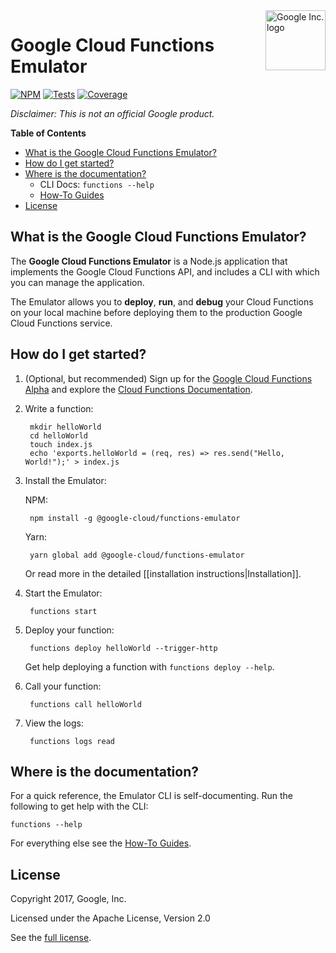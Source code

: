 <img src="https://avatars2.githubusercontent.com/u/2810941?v=3&s=96" alt="Google Inc. logo" title="Google" align="right" height="96" width="96"/>

# Google Cloud Functions Emulator

[![NPM][1]][2] [![Tests][3]][4] [![Coverage][5]][6]

[1]: https://img.shields.io/npm/v/@google-cloud/functions-emulator.svg?style=flat
[2]: https://www.npmjs.org/package/@google-cloud/functions-emulator
[3]: https://img.shields.io/circleci/project/GoogleCloudPlatform/cloud-functions-emulator.svg
[4]: https://circleci.com/gh/GoogleCloudPlatform/cloud-functions-emulator
[5]: https://img.shields.io/codecov/c/github/GoogleCloudPlatform/cloud-functions-emulator/master.svg
[6]: https://codecov.io/github/GoogleCloudPlatform/cloud-functions-emulator

_Disclaimer: This is not an official Google product._

**Table of Contents**

* [What is the Google Cloud Functions Emulator?](#what-is-the-google-cloud-functions-emulator)
* [How do I get started?](#how-do-i-get-started)
* [Where is the documentation?](#where-is-the-documentation)
  * CLI Docs: `functions --help`
  * [How-To Guides](https://github.com/GoogleCloudPlatform/cloud-functions-emulator/wiki/How-To-Guides)
* [License](#license)

## What is the Google Cloud Functions Emulator?

The **Google Cloud Functions Emulator** is a Node.js application that implements the Google Cloud Functions API, and includes a CLI with which you can manage the application.

The Emulator allows you to **deploy**, **run**, and **debug** your Cloud Functions on your local machine before deploying them to the production Google Cloud Functions service.

## How do I get started?

1. (Optional, but recommended) Sign up for the [Google Cloud Functions Alpha](https://docs.google.com/a/google.com/forms/d/1WQNWPK3xdLnw4oXPT_AIVR9-gd6DLo5ZIucyxzSQ5fQ/viewform) and explore the [Cloud Functions Documentation](https://cloud.google.com/functions/docs/).

1. Write a function:

        mkdir helloWorld
        cd helloWorld
        touch index.js
        echo 'exports.helloWorld = (req, res) => res.send("Hello, World!");' > index.js

1. Install the Emulator:

    NPM:

        npm install -g @google-cloud/functions-emulator

    Yarn:

        yarn global add @google-cloud/functions-emulator

    Or read more in the detailed [[installation instructions|Installation]].

1. Start the Emulator:

        functions start

1. Deploy your function:

        functions deploy helloWorld --trigger-http

    Get help deploying a function with `functions deploy --help`.

1. Call your function:

        functions call helloWorld

1. View the logs:

        functions logs read

## Where is the documentation?

For a quick reference, the Emulator CLI is self-documenting. Run the following to get help with the CLI:

    functions --help

For everything else see the [How-To Guides](https://github.com/GoogleCloudPlatform/cloud-functions-emulator/wiki/How-To-Guides).

## License

Copyright 2017, Google, Inc.

Licensed under the Apache License, Version 2.0

See the [full license](https://github.com/GoogleCloudPlatform/cloud-functions-emulator/blob/master/LICENSE).

